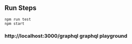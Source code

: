 ## Run Steps

``` 
npm run test
npm start
```

### http://localhost:3000/graphql graphql playground
